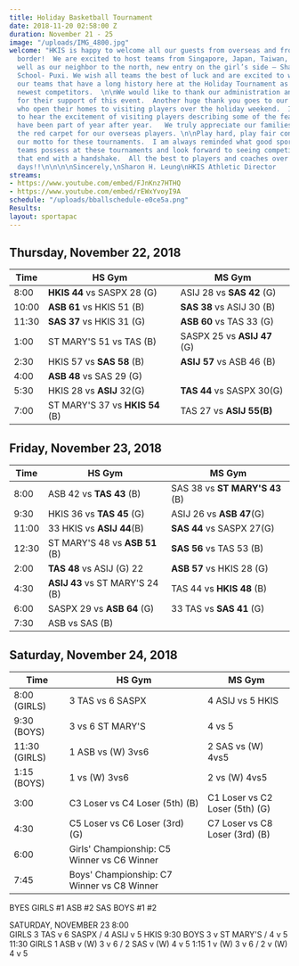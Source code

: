 ```yaml
---
title: Holiday Basketball Tournament
date: 2018-11-20 02:58:00 Z
duration: November 21 - 25
image: "/uploads/IMG_4800.jpg"
welcome: "HKIS is happy to welcome all our guests from overseas and from across the
  border!  We are excited to host teams from Singapore, Japan, Taiwan, Thailand as
  well as our neighbor to the north, new entry on the girl’s side – Shanghai American
  School- Puxi. We wish all teams the best of luck and are excited to welcome back
  our teams that have a long history here at the Holiday Tournament as well as our
  newest competitors.  \n\nWe would like to thank our administration and community
  for their support of this event.  Another huge thank you goes to our homestay families
  who open their homes to visiting players over the holiday weekend.  It is heartwarming
  to hear the excitement of visiting players describing some of the feasts that they
  have been part of year after year.   We truly appreciate our families rolling out
  the red carpet for our overseas players. \n\nPlay hard, play fair continues to be
  our motto for these tournaments.  I am always reminded what good sportsmanship our
  teams possess at these tournaments and look forward to seeing competitive games
  that end with a handshake.  All the best to players and coaches over the next few
  days!!\n\n\n\nSincerely,\nSharon H. Leung\nHKIS Athletic Director                    \n"
streams:
- https://www.youtube.com/embed/FJnKnz7HTHQ
- https://www.youtube.com/embed/rEWxYvoyI9A
schedule: "/uploads/bballschedule-e0ce5a.png"
Results: 
layout: sportapac
---
```


## Thursday, November 22, 2018

| **Time** | **HS Gym** | **MS Gym** |
| ------------- | ------------- | ------------- |
| 8:00    | **HKIS 44** vs SASPX 28 (G)    |  ASIJ 28 vs **SAS 42** (G)    |
| 10:00   |  **ASB 61** vs HKIS 51 (B)    | **SAS 38** vs ASIJ 30 (B)    |
| 11:30    |  **SAS 37** vs HKIS 31 (G)   |  **ASB 60** vs TAS 33     (G)|
| 1:00    | ST MARY'S 51 vs TAS (B)    | SASPX 25 vs **ASIJ 47** (G)    |
| 2:30    | HKIS 57 vs **SAS 58** (B)    | **ASIJ 57** vs ASB 46 (B)    |
| 4:00    | **ASB 48** vs SAS  29 (G)    |             |
| 5:30    | HKIS 28 vs **ASIJ**  32(G)    | **TAS 44** vs SASPX 30(G)    |
| 7:00    | ST MARY'S 37 vs **HKIS 54** (B)    | TAS 27 vs **ASIJ 55(B)**    |

## Friday, November 23, 2018

| **Time** | **HS Gym** | **MS Gym** |
| ------------- | ------------- | ------------- |
| 8:00    | ASB 42  vs **TAS 43** (B)    |  SAS 38 vs **ST MARY'S 43** (B)    |
| 9:30   |  HKIS 36 vs **TAS 45** (G)    | ASIJ 26 vs **ASB 47**(G)    |
| 11:00    |  33 HKIS  vs **ASIJ 44**(B)   | **SAS 44** vs SASPX 27(G)|
| 12:30    | ST MARY'S 48 vs **ASB 51** (B)    | **SAS 56** vs TAS 53 (B)    |
| 2:00    | **TAS 48** vs ASIJ (G) 22  | **ASB 57**  vs HKIS 28 (G)    |
| 4:30    | **ASIJ 43** vs ST MARY'S 24 (B)    | TAS 44 vs **HKIS 48** (B) |
| 6:00    | SASPX 29 vs **ASB 64** (G)    | 33 TAS vs **SAS 41** (G)    |
| 7:30    | ASB vs SAS (B)    |             |

## Saturday, November 24, 2018

| **Time** | **HS Gym** | **MS Gym** |
| ------------- | ------------- | ------------- |
| 8:00 (GIRLS)    | 3 TAS vs 6 SASPX    |  4 ASIJ vs 5 HKIS    |
| 9:30 (BOYS)  |  3 vs 6 ST MARY'S      | 4 vs 5    |
| 11:30 (GIRLS)    |  1 ASB vs (W) 3vs6   |  2 SAS vs (W) 4vs5|
| 1:15 (BOYS)  | 1 vs (W) 3vs6    | 2 vs (W) 4vs5    |
| 3:00    | C3 Loser vs C4 Loser (5th) (B)  | C1 Loser vs C2 Loser (5th) (G)    |
| 4:30    | C5 Loser vs C6 Loser (3rd) (G)    | C7 Loser vs C8 Loser (3rd) (B) |
| 6:00    | Girls' Championship: C5 Winner vs C6 Winner |
| 7:45    | Boys' Championship: C7 Winner vs C8 Winner|

BYES
GIRLS   #1 ASB   #2  SAS
BOYS   #1      #2

SATURDAY, NOVEMBER 23
8:00    
GIRLS   3 TAS v 6 SASPX   /   4 ASIJ v  5 HKIS
9:30
BOYS   3     v   ST MARY'S   /   4       v 5  
11:30
GIRLS    1 ASB  v  (W)  3 v 6 /   2 SAS v (W) 4 v 5
1:15     1      v  (W)  3 v 6 /    2      v (W)  4 v 5



